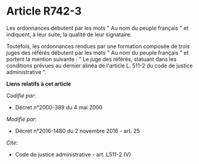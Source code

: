 # Article R742-3

Les ordonnances débutent par les mots " Au nom du peuple français " et indiquent, à leur suite, la qualité de leur
signataire.

Toutefois, les ordonnances rendues par une formation composée de trois juges des référés débutent par les mots " Au nom du
peuple français " et portent la mention suivante : " Le juge des référés, statuant dans les conditions prévues au dernier
alinéa de l'article L. 511-2 du code de justice administrative ".

**Liens relatifs à cet article**

_Codifié par_:

  - Décret n°2000-389 du 4 mai 2000

_Modifié par_:

  - Décret n°2016-1480 du 2 novembre 2016 - art. 25

_Cite_:

  - Code de justice administrative - art. L511-2 (V)
